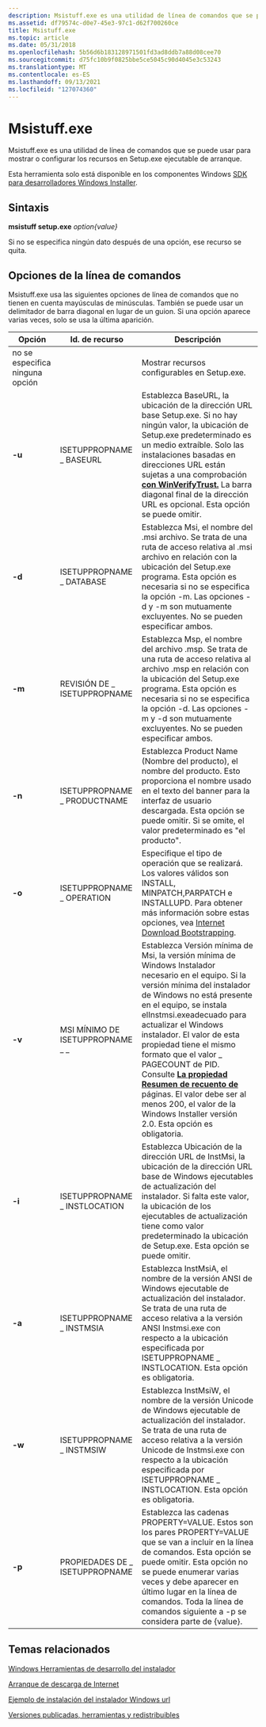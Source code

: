 ```yaml
---
description: Msistuff.exe es una utilidad de línea de comandos que se puede usar para mostrar o configurar los recursos en Setup.exe ejecutable de arranque.
ms.assetid: df79574c-d0e7-45e3-97c1-d62f700260ce
title: Msistuff.exe
ms.topic: article
ms.date: 05/31/2018
ms.openlocfilehash: 5b56d6b183128971501fd3ad8ddb7a88d08cee70
ms.sourcegitcommit: d75fc10b9f0825bbe5ce5045c90d4045e3c53243
ms.translationtype: MT
ms.contentlocale: es-ES
ms.lasthandoff: 09/13/2021
ms.locfileid: "127074360"
---
```

# <a name="msistuffexe"></a>Msistuff.exe

Msistuff.exe es una utilidad de línea de comandos que se puede usar para mostrar o configurar los recursos en Setup.exe ejecutable de arranque.

Esta herramienta solo está disponible en los componentes Windows [SDK para desarrolladores Windows Installer](platform-sdk-components-for-windows-installer-developers.md).

## <a name="syntax"></a>Sintaxis

**msistuff setup.exe** *option{value}*

Si no se especifica ningún dato después de una opción, ese recurso se quita.

## <a name="command-line-options"></a>Opciones de la línea de comandos

Msistuff.exe usa las siguientes opciones de línea de comandos que no tienen en cuenta mayúsculas de minúsculas. También se puede usar un delimitador de barra diagonal en lugar de un guion. Si una opción aparece varias veces, solo se usa la última aparición.



| Opción               | Id. de recurso                  | Descripción                                                                                                                                                                                                                                                                                                                                                                                                                                                                                                                   |
|----------------------|------------------------------|-------------------------------------------------------------------------------------------------------------------------------------------------------------------------------------------------------------------------------------------------------------------------------------------------------------------------------------------------------------------------------------------------------------------------------------------------------------------------------------------------------------------------------|
| no se especifica ninguna opción |                              | Mostrar recursos configurables en Setup.exe.                                                                                                                                                                                                                                                                                                                                                                                                                                                                                  |
| **-u**               | ISETUPPROPNAME \_ BASEURL      | Establezca BaseURL, la ubicación de la dirección URL base Setup.exe. Si no hay ningún valor, la ubicación de Setup.exe predeterminado es un medio extraíble. Solo las instalaciones basadas en direcciones URL están sujetas a una comprobación [**con WinVerifyTrust.**](/windows/win32/api/wintrust/nf-wintrust-winverifytrust) La barra diagonal final de la dirección URL es opcional. Esta opción se puede omitir.                                                                                                                                                                                                                     |
| **-d**               | ISETUPPROPNAME \_ DATABASE     | Establezca Msi, el nombre del .msi archivo. Se trata de una ruta de acceso relativa al .msi archivo en relación con la ubicación del Setup.exe programa. Esta opción es necesaria si no se especifica la opción -m. Las opciones -d y -m son mutuamente excluyentes. No se pueden especificar ambos.                                                                                                                                                                                                                                                    |
| **-m**               | REVISIÓN DE \_ ISETUPPROPNAME        | Establezca Msp, el nombre del archivo .msp. Se trata de una ruta de acceso relativa al archivo .msp en relación con la ubicación del Setup.exe programa. Esta opción es necesaria si no se especifica la opción -d. Las opciones -m y -d son mutuamente excluyentes. No se pueden especificar ambos.                                                                                                                                                                                                                                                    |
| **-n**               | ISETUPPROPNAME \_ PRODUCTNAME  | Establezca Product Name (Nombre del producto), el nombre del producto. Esto proporciona el nombre usado en el texto del banner para la interfaz de usuario descargada. Esta opción se puede omitir. Si se omite, el valor predeterminado es "el producto".                                                                                                                                                                                                                                                                                                                            |
| **-o**               | ISETUPPROPNAME \_ OPERATION    | Especifique el tipo de operación que se realizará. Los valores válidos son INSTALL, MINPATCH,PARPATCH e INSTALLUPD. Para obtener más información sobre estas opciones, vea [Internet Download Bootstrapping](internet-download-bootstrapping.md).                                                                                                                                                                                                                                                                                           |
| **-v**               | MSI MÍNIMO DE ISETUPPROPNAME \_ \_ | Establezca Versión mínima de Msi, la versión mínima de Windows Instalador necesario en el equipo. Si la versión mínima del instalador de Windows no está [](instmsi-exe.md) presente en el equipo, se instala elInstmsi.exeadecuado para actualizar el Windows instalador. El valor de esta propiedad tiene el mismo formato que el valor \_ PAGECOUNT de PID. Consulte [**La propiedad Resumen de recuento de**](page-count-summary.md) páginas. El valor debe ser al menos 200, el valor de la Windows Installer versión 2.0. Esta opción es obligatoria. |
| **-i**               | ISETUPPROPNAME \_ INSTLOCATION | Establezca Ubicación de la dirección URL de InstMsi, la ubicación de la dirección URL base de Windows ejecutables de actualización del instalador. Si falta este valor, la ubicación de los ejecutables de actualización tiene como valor predeterminado la ubicación de Setup.exe. Esta opción se puede omitir.                                                                                                                                                                                                                                                                                                |
| **-a**               | ISETUPPROPNAME \_ INSTMSIA     | Establezca InstMsiA, el nombre de la versión ANSI de Windows ejecutable de actualización del instalador. Se trata de una ruta de acceso relativa a la versión ANSI Instmsi.exe con respecto a la ubicación especificada por ISETUPPROPNAME \_ INSTLOCATION. Esta opción es obligatoria.                                                                                                                                                                                                                                                                                   |
| **-w**               | ISETUPPROPNAME \_ INSTMSIW     | Establezca InstMsiW, el nombre de la versión Unicode de Windows ejecutable de actualización del instalador. Se trata de una ruta de acceso relativa a la versión Unicode de Instmsi.exe con respecto a la ubicación especificada por ISETUPPROPNAME \_ INSTLOCATION. Esta opción es obligatoria.                                                                                                                                                                                                                                                                             |
| **-p**               | PROPIEDADES DE \_ ISETUPPROPNAME   | Establezca las cadenas PROPERTY=VALUE. Estos son los pares PROPERTY=VALUE que se van a incluir en la línea de comandos. Esta opción se puede omitir. Esta opción no se puede enumerar varias veces y debe aparecer en último lugar en la línea de comandos. Toda la línea de comandos siguiente a -p se considera parte de {value}.                                                                                                                                                                                                                      |



 

## <a name="related-topics"></a>Temas relacionados

<dl> <dt>

[Windows Herramientas de desarrollo del instalador](windows-installer-development-tools.md)
</dt> <dt>

[Arranque de descarga de Internet](internet-download-bootstrapping.md)
</dt> <dt>

[Ejemplo de instalación del instalador Windows url](a-url-based-windows-installer-installation-example.md)
</dt> <dt>

[Versiones publicadas, herramientas y redistribuibles](released-versions-tools-and-redistributables.md)
</dt> </dl>

 

 
